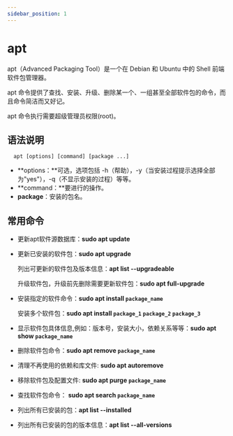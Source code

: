 ```yaml
---
sidebar_position: 1
---
```


# apt

apt（Advanced Packaging Tool）是一个在 Debian 和 Ubuntu 中的 Shell 前端软件包管理器。

apt 命令提供了查找、安装、升级、删除某一个、一组甚至全部软件包的命令，而且命令简洁而又好记。

apt 命令执行需要超级管理员权限(root)。

## 语法说明

```
  apt [options] [command] [package ...]
```

- **options：**可选，选项包括 -h（帮助），-y（当安装过程提示选择全部为"yes"），-q（不显示安装的过程）等等。
- **command：**要进行的操作。
- **package**：安装的包名。

## 常用命令

- 更新apt软件源数据库：**sudo apt update**

- 更新已安装的软件包：**sudo apt upgrade**

  列出可更新的软件包及版本信息：**apt list --upgradeable**

  升级软件包，升级前先删除需要更新软件包：**sudo apt full-upgrade**

- 安装指定的软件命令：**sudo apt install `package_name`**

  安装多个软件包：**sudo apt install `package_1` `package_2` `package_3`**

- 显示软件包具体信息,例如：版本号，安装大小，依赖关系等等：**sudo apt show `package_name`**

- 删除软件包命令：**sudo apt remove `package_name`**

- 清理不再使用的依赖和库文件: **sudo apt autoremove**

- 移除软件包及配置文件: **sudo apt purge `package_name`**

- 查找软件包命令： **sudo apt search `package_name`**

- 列出所有已安装的包：**apt list --installed**

- 列出所有已安装的包的版本信息：**apt list --all-versions**
